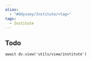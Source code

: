 ```yaml
---
alias: 
  - "#Odyssey/Institute/<tag>"
tags:
  - Institute
---
```


## Todo

```dataviewjs
await dv.view('utils/view/institute')
```